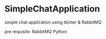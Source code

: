 # SimpleChatApplication
simple chat application using tkinter &amp; RabbitMQ

pre requisite:
RabbitMQ
Python
